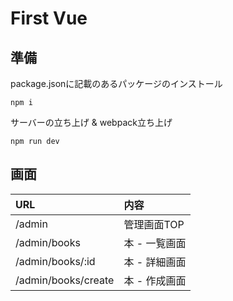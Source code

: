 # First Vue

## 準備

package.jsonに記載のあるパッケージのインストール
```
npm i
```

サーバーの立ち上げ & webpack立ち上げ
```
npm run dev
```

## 画面

| URL | 内容 |
|:--|:--|
| /admin | 管理画面TOP |
| /admin/books | 本 - 一覧画面 |
| /admin/books/:id | 本 - 詳細画面 |
| /admin/books/create | 本 - 作成画面 |
